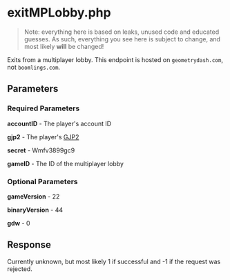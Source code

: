 # exitMPLobby.php

> Note: everything here is based on leaks, unused code and educated guesses. As such, everything you see here is subject to change, and most likely **will** be changed!

Exits from a multiplayer lobby. This endpoint is hosted on `geometrydash.com`, not `boomlings.com`.

## Parameters

### Required Parameters

**accountID** - The player's account ID

**gjp2** - The player's [GJP2](/topics/encryption/gjp.md)

**secret** - Wmfv3899gc9

**gameID** - The ID of the multiplayer lobby

### Optional Parameters

**gameVersion** - 22

**binaryVersion** - 44

**gdw** - 0

## Response

Currently unknown, but most likely 1 if successful and -1 if the request was rejected.
